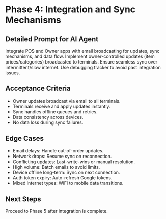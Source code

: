 # Phase 4: Integration and Sync Mechanisms

## Detailed Prompt for AI Agent
Integrate POS and Owner apps with email broadcasting for updates, sync mechanisms, and data flow. Implement owner-controlled updates (item prices/categories) broadcasted to terminals. Ensure seamless sync over intermittent/slow internet. Use debugging tracker to avoid past integration issues.

## Acceptance Criteria
- Owner updates broadcast via email to all terminals.
- Terminals receive and apply updates instantly.
- Sync handles offline queues and retries.
- Data consistency across devices.
- No data loss during sync failures.

## Edge Cases
- Email delays: Handle out-of-order updates.
- Network drops: Resume sync on reconnection.
- Conflicting updates: Last-write-wins or manual resolution.
- High volume: Batch emails to avoid limits.
- Device offline long-term: Sync on next connection.
- Auth token expiry: Auto-refresh Google tokens.
- Mixed internet types: WiFi to mobile data transitions.

## Next Steps
Proceed to Phase 5 after integration is complete.
